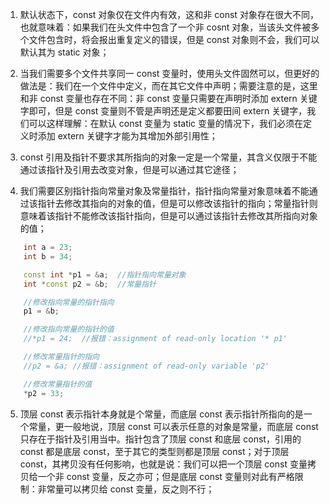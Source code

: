 1. 默认状态下，const 对象仅在文件内有效，这和非 const 对象存在很大不同，也就意味着：如果我们在头文件中包含了一个非 cosnt 对象，当该头文件被多个文件包含时，将会报出重复定义的错误，但是 const 对象则不会，我们可以默认其为 static 对象；

2. 当我们需要多个文件共享同一 const 变量时，使用头文件固然可以，但更好的做法是：我们在一个文件中定义，而在其它文件中声明；需要注意的是，这里和非 const 变量也存在不同：非 const 变量只需要在声明时添加 extern 关键字即可，但是 const 变量则不管是声明还是定义都要田间 extern 关键字，我们可以这样理解：在默认 const 变量为 static 变量的情况下，我们必须在定义时添加 extern 关键字才能为其增加外部引用性；

3. const 引用及指针不要求其所指向的对象一定是一个常量，其含义仅限于不能通过该指针及引用去改变对象，但是可以通过其它途径；

4. 我们需要区别指针指向常量对象及常量指针，指针指向常量对象意味着不能通过该指针去修改其指向的对象的值，但是可以修改该指针的指向；常量指针则意味着该指针不能修改该指针指向，但是可以通过该指针去修改其所指向对象的值；

```c++
    int a = 23;
    int b = 34;

    const int *p1 = &a;  //指针指向常量对象
    int *const p2 = &b;  //常量指针

    //修改指向常量的指针指向
    p1 = &b;

    //修改指向常量的指针的值
    //*p1 = 24;  //报错：assignment of read-only location '* p1'

    //修改常量指针的指向
    //p2 = &a; //报错：assignment of read-only variable 'p2'

    //修改常量指针的值
    *p2 = 33;
```

5. 顶层 const 表示指针本身就是个常量，而底层 const 表示指针所指向的是一个常量，更一般地说，顶层 const 可以表示任意的对象是常量，而底层 const 只存在于指针及引用当中。指针包含了顶层 const 和底层 const，引用的 const 都是底层 const，至于其它的类型则都是顶层 const；对于顶层 const，其拷贝没有任何影响，也就是说：我们可以把一个顶层 const 变量拷贝给一个非 const 变量，反之亦可；但是底层 const 变量则对此有严格限制：非常量可以拷贝给 const 变量，反之则不行；
